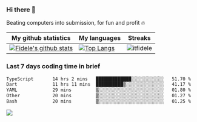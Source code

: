 ### Hi there 👋
<p>Beating computers into submission, for fun and profit 🔥</p>

|My github statistics|My languages|Streaks|
|-|-|-|
|[![Fidele's github stats](https://github-readme-stats.vercel.app/api?username=itfidele&count_private=true&show_icons=true&theme=dark&hide_title=true)](https://github.com/itfidele)|[![Top Langs](https://github-readme-stats.vercel.app/api/top-langs/?username=itfidele&show_icons=true&langs_count=8&theme=dark&layout=compact&hide_title=true)](https://github.com/itfidele)|![itfidele](https://github-readme-streak-stats.herokuapp.com/?user=itfidele&theme=dark)

### Last 7 days coding time in brief
<!--START_SECTION:waka-->

```txt
TypeScript       14 hrs 2 mins   █████████████░░░░░░░░░░░░   51.70 %
Dart             11 hrs 11 mins  ██████████▒░░░░░░░░░░░░░░   41.17 %
YAML             29 mins         ▒░░░░░░░░░░░░░░░░░░░░░░░░   01.80 %
Other            20 mins         ▒░░░░░░░░░░░░░░░░░░░░░░░░   01.27 %
Bash             20 mins         ▒░░░░░░░░░░░░░░░░░░░░░░░░   01.25 %
```

<!--END_SECTION:waka-->

![](https://komarev.com/ghpvc/?username=itfidele)

